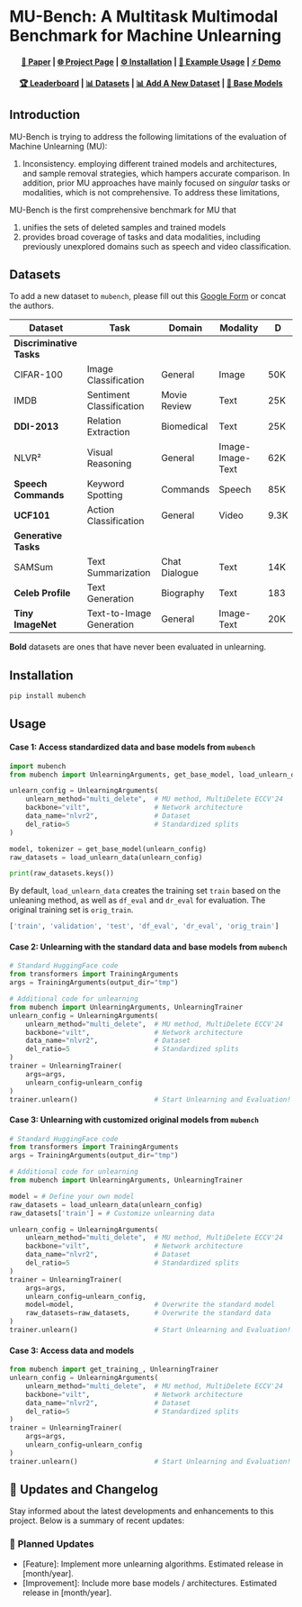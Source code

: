 # MU-Bench: A Multitask Multimodal Benchmark for Machine Unlearning

<!-- <p align="center">
    <a href="https://github.com/beir-cellar/beir/releases">
        <img alt="GitHub release" src="https://img.shields.io/github/release/beir-cellar/beir.svg">
    </a>
    <a href="https://github.com/beir-cellar/beir/blob/master/LICENSE">
        <img alt="License" src="https://img.shields.io/github/license/beir-cellar/beir.svg?color=green">
    </a>
    <a href="https://pepy.tech/project/beir">
        <img alt="Downloads" src="https://static.pepy.tech/personalized-badge/beir?period=total&units=international_system&left_color=grey&right_color=orange&left_text=Downloads">
    </a>
</p> -->

<h4 align="center">
    <p>
        <a href="https://arxiv.org/abs/2406.14796">📄 Paper</a> |
        <a href="https://clu-uml.github.io/MU-Bench-Project-Page">🌐 Project Page</a> |
        <a href="#Installation">⚙️ Installation</a> |
        <a href="#Usage">🚀 Example Usage</a> |
        <a href="https://colab.research.google.com/drive/1WiCYcYQ9T2eEPep38szZwPKgYEx-TGHD?usp=sharing">⚡ Demo</a>
    <p>
        <a href="https://huggingface.co/spaces/jialicheng/MU-Bench_Leaderboard">🏆 Leaderboard</a> |
        <a href="#Datasets">📊 Datasets</a> |
        <a href="https://docs.google.com/forms/d/e/1FAIpQLSfvCNaMy8H0-akM7DT4VoVOxLN_Qtd-wFre-EEYAPiCKC82xA/viewform?usp=header">📊 Add A New Dataset</a> |
        <a href="https://huggingface.co/collections/jialicheng/mu-bench-benchmarking-machine-unlearning-664a3dd153317bdff3d2fe45">🤗 Base Models</a>
    <p>
</h4>



## Introduction

MU-Bench is trying to address the following limitations of the evaluation of Machine Unlearning (MU):
1. Inconsistency. employing different trained models and architectures, and sample removal strategies, which hampers accurate comparison. In addition, prior MU approaches have mainly focused on _singular_ tasks or modalities, which is not comprehensive. To address these limitations, 

MU-Bench is the first comprehensive benchmark for MU that

1. unifies the sets of deleted samples and trained models
2. provides broad coverage of tasks and data modalities, including previously unexplored domains such as speech and video classification. 


## Datasets

To add a new dataset to `mubench`, please fill out this [Google Form](https://docs.google.com/forms/d/e/1FAIpQLSfvCNaMy8H0-akM7DT4VoVOxLN_Qtd-wFre-EEYAPiCKC82xA/viewform?usp=header) or concat the authors.


| **Dataset**              | **Task**                 | **Domain**          | **Modality**          | **D**    |
|--------------------------|--------------------------|---------------------|-----------------------|----------|
| **Discriminative Tasks** |                          |                     |                       |          |
| CIFAR-100                | Image Classification     | General             | Image                 | 50K      |
| IMDB                     | Sentiment Classification | Movie Review        | Text                  | 25K      |
| **DDI-2013**             | Relation Extraction      | Biomedical          | Text                  | 25K      |
| NLVR²                    | Visual Reasoning         | General             | Image-Image-Text      | 62K      |
| **Speech Commands**      | Keyword Spotting         | Commands            | Speech                | 85K      |
| **UCF101**               | Action Classification    | General             | Video                 | 9.3K     |
| **Generative Tasks**     |                          |                     |                       |          |
| SAMSum                   | Text Summarization       | Chat Dialogue       | Text                  | 14K      |
| **Celeb Profile**        | Text Generation          | Biography           | Text                  | 183      |
| **Tiny ImageNet**        | Text-to-Image Generation | General             | Image-Text            | 20K      |

**Bold** datasets are ones that have never been evaluated in unlearning.



## Installation

```Bash
pip install mubench
```

## Usage

#### Case 1: Access standardized data and base models from `mubench`

```python
import mubench
from mubench import UnlearningArguments, get_base_model, load_unlearn_data

unlearn_config = UnlearningArguments(
    unlearn_method="multi_delete",  # MU method, MultiDelete ECCV'24
    backbone="vilt",                # Network architecture
    data_name="nlvr2",              # Dataset
    del_ratio=5                     # Standardized splits
)

model, tokenizer = get_base_model(unlearn_config)
raw_datasets = load_unlearn_data(unlearn_config)

print(raw_datasets.keys())
```
By default, `load_unlearn_data` creates the training set `train` based on the unleaning method, as well as `df_eval` and `dr_eval` for evaluation. The original training set is `orig_train`.
```python
['train', 'validation', 'test', 'df_eval', 'dr_eval', 'orig_train']
```


#### Case 2: Unlearning with the standard data and base models from `mubench`
```python
# Standard HuggingFace code
from transformers import TrainingArguments
args = TrainingArguments(output_dir="tmp")

# Additional code for unlearning
from mubench import UnlearningArguments, UnlearningTrainer
unlearn_config = UnlearningArguments(
    unlearn_method="multi_delete",  # MU method, MultiDelete ECCV'24
    backbone="vilt",                # Network architecture
    data_name="nlvr2",              # Dataset
    del_ratio=5                     # Standardized splits
)
trainer = UnlearningTrainer(
    args=args, 
    unlearn_config=unlearn_config
)
trainer.unlearn()                   # Start Unlearning and Evaluation!
```

#### Case 3: Unlearning with customized original models from `mubench`
```python
# Standard HuggingFace code
from transformers import TrainingArguments
args = TrainingArguments(output_dir="tmp")

# Additional code for unlearning
from mubench import UnlearningArguments, UnlearningTrainer

model = # Define your own model
raw_datasets = load_unlearn_data(unlearn_config)
raw_datasets['train'] = # Customize unlearning data

unlearn_config = UnlearningArguments(
    unlearn_method="multi_delete",  # MU method, MultiDelete ECCV'24
    backbone="vilt",                # Network architecture
    data_name="nlvr2",              # Dataset
    del_ratio=5                     # Standardized splits
)
trainer = UnlearningTrainer(
    args=args, 
    unlearn_config=unlearn_config,
    model=model,                    # Overwrite the standard model
    raw_datasets=raw_datasets,      # Overwrite the standard data
)
trainer.unlearn()                   # Start Unlearning and Evaluation!
```

#### Case 3: Access data and models
```python
from mubench import get_training_, UnlearningTrainer
unlearn_config = UnlearningArguments(
    unlearn_method="multi_delete",  # MU method, MultiDelete ECCV'24
    backbone="vilt",                # Network architecture
    data_name="nlvr2",              # Dataset
    del_ratio=5                     # Standardized splits
)
trainer = UnlearningTrainer(
    args=args, 
    unlearn_config=unlearn_config
)
trainer.unlearn()                   # Start Unlearning and Evaluation!
```

## 📢 Updates and Changelog

Stay informed about the latest developments and enhancements to this project. Below is a summary of recent updates:

### 📅 **Planned Updates**
- [Feature]: Implement more unlearning algorithms. Estimated release in [month/year].
- [Improvement]: Include more base models / architectures. Estimated release in [month/year].

<!-- **Note**: For a complete history, refer to the [Changelog](link-to-detailed-changelog). -->
